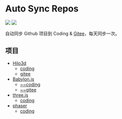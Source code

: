 # Auto Sync Repos 
[![][coding-img]][coding-url] [![][gitee-img]][gitee-url]

自动同步 Github 项目到 Coding & [Gitee](https://gitee.com/fork-open-source)，每天同步一次。

## 项目

* [Hilo3d](https://github.com/hiloteam/Hilo3d)
  * [coding](https://coding.net/u/06wj/p/Hilo3d/git)
  * [gitee](https://gitee.com/fork-open-source/Hilo3d)
* [Babylon.js](https://github.com/BabylonJS/Babylon.js)
  * [~~coding](https://coding.net/u/06wj/p/Babylon.js/git)
  * [~~gitee](https://gitee.com/fork-open-source/Babylon.js)
* [three.js](https://github.com/mrdoob/three.js)
  * [coding](https://coding.net/u/06wj/p/three.js/git)
* [phaser](https://github.com/photonstorm/phaser)
  * [coding](https://coding.net/u/06wj/p/phaser/git)

[coding-img]: https://github.com/06wj/syncRepos/workflows/Sync%20Coding/badge.svg
[coding-url]: https://github.com/06wj/syncRepos/actions?query=workflow%3A%22Sync+Coding%22
[gitee-img]: https://github.com/06wj/syncRepos/workflows/Sync%20Gitee/badge.svg
[gitee-url]: https://github.com/06wj/syncRepos/actions?query=workflow%3A%22Sync+Gitee%22

